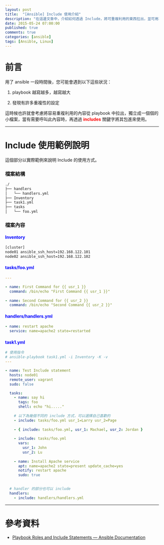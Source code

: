```yaml
---
layout: post
title:  "[Ansible] Include 使用介紹"
description: "在這邊文章中，介紹如何透過 Include，將可重複利用的東西拉出，並可用再多個 playbook 中"
date: 2015-05-24 07:00:00
published: true
comments: true
categories: [ansible]
tags: [Ansible, Linux]
---
```


前言
====

用了 ansible 一段時間後，您可能會遇到以下這些狀況：

1. playbook 越寫越多，越寫越大

2. 發現有許多重複性的設定

這時候也許就會考慮將容易重複利用的內容從 playbook 中拉出，獨立成一個個的小檔案，當有需要呼叫此內容時，再透過 <font color='red'>**includes**</font> 關鍵字將其包進來使用。


------------------------------


Include 使用範例說明
====================

這個部分以實際範例來說明 Include 的使用方式。

### 檔案結構

``` bash
./
├── handlers
│   └── handlers.yml
├── Inventory
├── task1.yml
├── tasks
│   └── foo.yml
```

### 檔案內容

#### <font color='blue'>Inventory</font>

``` bash
[cluster]
node01 ansible_ssh_host=192.168.122.101
node02 ansible_ssh_host=192.168.122.102
```

#### <font color='blue'>tasks/foo.yml</font>

``` yaml
---

- name: First Command for {{ usr_1 }}
  command: /bin/echo "First Command {{ usr_1 }}"
  
- name: Second Command for {{ usr_2 }}
  command: /bin/echo "Second Command {{ usr_2 }}"
```

#### <font color='blue'>handlers/handlers.yml</font>

``` yaml
- name: restart apache
  service: name=apache2 state=restarted
```

#### <font color='blue'>task1.yml</font>

``` yaml
# 使用指令
# ansible-playbook task1.yml -i Inventory -K -v
---

- name: Test Include statement
  hosts: node01
  remote_user: vagrant
  sudo: false

  tasks:
    - name: say hi
      tags: foo
      shell: echo "hi....."
  
    # 以下為幾個不同的 include 方式，可以選擇自己喜歡的
    - include: tasks/foo.yml usr_1=Larry usr_2=Page
    
    - { include: tasks/foo.yml, usr_1: Machael, usr_2: Jordan }
    
    - include: tasks/foo.yml
      vars:
        usr_1: John
        usr_2: Lu
        
    - name: Install Apache service
      apt: name=apache2 state=present update_cache=yes
      notify: restart apache
      sudo: true
      
  
  # handler 的部分也可以 include
  handlers:
    - include: handlers/handlers.yml
```


------------------------------

參考資料
========

- [Playbook Roles and Include Statements — Ansible Documentation](http://docs.ansible.com/playbooks_roles.html)